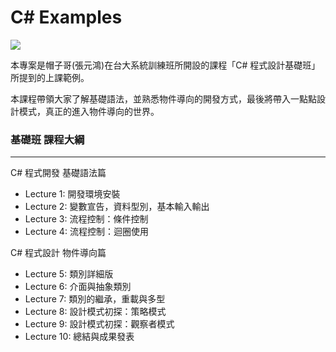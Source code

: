 # C# Examples

![](https://train.csie.ntu.edu.tw/images/courses/CS.jpg)

本專案是帽子哥(張元鴻)在台大系統訓練班所開設的課程「C# 程式設計基礎班」所提到的上課範例。

本課程帶領大家了解基礎語法，並熟悉物件導向的開發方式，最後將帶入一點點設計模式，真正的進入物件導向的世界。

### 基礎班 課程大綱
---
C# 程式開發 基礎語法篇

- Lecture 1: 開發環境安裝
- Lecture 2: 變數宣告，資料型別，基本輸入輸出
- Lecture 3: 流程控制：條件控制
- Lecture 4: 流程控制：迴圈使用

C# 程式設計 物件導向篇

- Lecture 5: 類別詳細版
- Lecture 6: 介面與抽象類別
- Lecture 7: 類別的繼承，重載與多型
- Lecture 8: 設計模式初探：策略模式
- Lecture 9: 設計模式初探：觀察者模式
- Lecture 10: 總結與成果發表